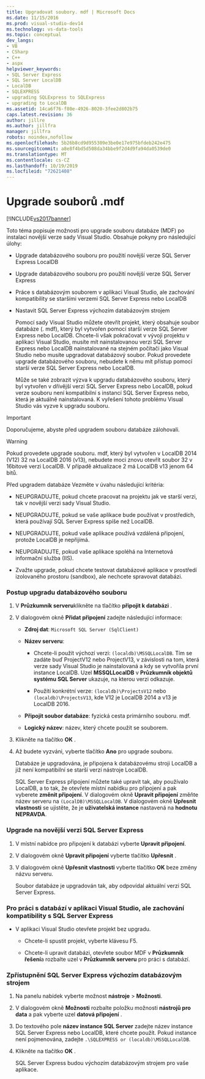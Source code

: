 ```yaml
---
title: Upgradovat soubory. mdf | Microsoft Docs
ms.date: 11/15/2016
ms.prod: visual-studio-dev14
ms.technology: vs-data-tools
ms.topic: conceptual
dev_langs:
- VB
- CSharp
- C++
- aspx
helpviewer_keywords:
- SQL Server Express
- SQL Server LocalDB
- LocalDB
- SQLEXPRESS
- upgrading SQLExpress to SQLExpress
- upgrading to LocalDB
ms.assetid: 14ca6f76-f80e-4926-8020-3fee2d802b75
caps.latest.revision: 36
author: jillre
ms.author: jillfra
manager: jillfra
robots: noindex,nofollow
ms.openlocfilehash: 5b26b8cd9d955309e3be0e17e975bfdeb242e475
ms.sourcegitcommit: a8e8f4bd5d508da34bbe9f2d4d9fa94da0539de0
ms.translationtype: MT
ms.contentlocale: cs-CZ
ms.lasthandoff: 10/19/2019
ms.locfileid: "72621408"
---
```

# <a name="upgrade-mdf-files"></a>Upgrade souborů .mdf
[!INCLUDE[vs2017banner](../includes/vs2017banner.md)]

Toto téma popisuje možnosti pro upgrade souboru databáze (MDF) po instalaci novější verze sady Visual Studio. Obsahuje pokyny pro následující úlohy:

- Upgrade databázového souboru pro použití novější verze SQL Server Express LocalDB

- Upgrade databázového souboru pro použití novější verze SQL Server Express

- Práce s databázovým souborem v aplikaci Visual Studio, ale zachování kompatibility se staršími verzemi SQL Server Express nebo LocalDB

- Nastavit SQL Server Express výchozím databázovým strojem

  Pomocí sady Visual Studio můžete otevřít projekt, který obsahuje soubor databáze (. mdf), který byl vytvořen pomocí starší verze SQL Server Express nebo LocalDB. Chcete-li však pokračovat v vývoji projektu v aplikaci Visual Studio, musíte mít nainstalovanou verzi SQL Server Express nebo LocalDB nainstalované na stejném počítači jako Visual Studio nebo musíte upgradovat databázový soubor. Pokud provedete upgrade databázového souboru, nebudete k němu mít přístup pomocí starší verze SQL Server Express nebo LocalDB.

  Může se také zobrazit výzva k upgradu databázového souboru, který byl vytvořen v dřívější verzi SQL Server Express nebo LocalDB, pokud verze souboru není kompatibilní s instancí SQL Server Express nebo, která je aktuálně nainstalovaná. K vyřešení tohoto problému Visual Studio vás vyzve k upgradu souboru.

> [!IMPORTANT]
> Doporučujeme, abyste před upgradem souboru databáze zálohovali.

> [!WARNING]
> Pokud provedete upgrade souboru. mdf, který byl vytvořen v LocalDB 2014 (V12) 32 na LocalDB 2016 (v13), nebudete moci znovu otevřít soubor 32 v 16bitové verzi LocalDB.  V případě aktualizace 2 má LocalDB v13 jenom 64 bitů.

 Před upgradem databáze Vezměte v úvahu následující kritéria:

- NEUPGRADUJTE, pokud chcete pracovat na projektu jak ve starší verzi, tak v novější verzi sady Visual Studio.

- NEUPGRADUJTE, pokud se vaše aplikace bude používat v prostředích, která používají SQL Server Express spíše než LocalDB.

- NEUPGRADUJTE, pokud vaše aplikace používá vzdálená připojení, protože LocalDB je nepřijímá.

- NEUPGRADUJTE, pokud vaše aplikace spoléhá na Internetová informační služba (IIS).

- Zvažte upgrade, pokud chcete testovat databázové aplikace v prostředí izolovaného prostoru (sandbox), ale nechcete spravovat databázi.

### <a name="to-upgrade-a-database-file"></a>Postup upgradu databázového souboru

1. V **Průzkumník serveru**klikněte na tlačítko **připojit k databázi** .

2. V dialogovém okně **Přidat připojení** zadejte následující informace:

   - **Zdroj dat**: `Microsoft SQL Server (SqlClient)`

   - **Název serveru**:

       - Chcete-li použít výchozí verzi: `(localdb)\MSSQLLocalDB`.  Tím se zadáte buď ProjectV12 nebo ProjectV13, v závislosti na tom, která verze sady Visual Studio je nainstalovaná a kdy se vytvořila první instance LocalDB. Uzel **MSSQLLocalDB** v **Průzkumník objektů systému SQL Server** ukazuje, na kterou verzi odkazuje.

       - Použití konkrétní verze: `(localdb)\ProjectsV12` nebo `(localdb)\ProjectsV13`, kde V12 je LocalDB 2014 a v13 je LocalDB 2016.

   - **Připojit soubor databáze**: fyzická cesta primárního souboru. mdf.

   - **Logický název**: název, který chcete použít se souborem.

3. Klikněte na tlačítko **OK** .

4. Až budete vyzváni, vyberte tlačítko **Ano** pro upgrade souboru.

   Databáze je upgradována, je připojena k databázovému stroji LocalDB a již není kompatibilní se starší verzí nástroje LocalDB.

   SQL Server Express připojení můžete také upravit tak, aby používalo LocalDB, a to tak, že otevřete místní nabídku pro připojení a pak vyberete **změnit připojení**. V dialogovém okně **Upravit připojení** změňte název serveru na `(LocalDB)\MSSQLLocalDB`. V dialogovém okně **Upřesnit vlastnosti** se ujistěte, že je **uživatelská instance** nastavená na **hodnotu NEPRAVDA**.

### <a name="to-upgrade-to-a-newer-version-of-sql-server-express"></a>Upgrade na novější verzi SQL Server Express

1. V místní nabídce pro připojení k databázi vyberte **Upravit připojení**.

2. V dialogovém okně **Upravit připojení** vyberte tlačítko **Upřesnit** .

3. V dialogovém okně **Upřesnit vlastnosti** vyberte tlačítko **OK** beze změny názvu serveru.

   Soubor databáze je upgradován tak, aby odpovídal aktuální verzi SQL Server Express.

### <a name="to-work-with-the-database-in-visual-studio-but-retain-compatibility-with-sql-server-express"></a>Pro práci s databází v aplikaci Visual Studio, ale zachování kompatibility s SQL Server Express

- V aplikaci Visual Studio otevřete projekt bez upgradu.

  - Chcete-li spustit projekt, vyberte klávesu F5.

  - Chcete-li upravit databázi, otevřete soubor MDF v **Průzkumník řešení**a rozbalte uzel v **Průzkumník serveru** pro práci s databází.

### <a name="to-make-sql-server-express-the-default-database-engine"></a>Zpřístupnění SQL Server Express výchozím databázovým strojem

1. Na panelu nabídek vyberte možnost **nástroje**  > **Možnosti**.

2. V dialogovém okně **Možnosti** rozbalte položku možnosti **nástrojů pro data** a pak vyberte uzel **datová připojení** .

3. Do textového pole **název instance SQL Server** zadejte název instance SQL Server Express nebo LocalDB, které chcete použít. Pokud instance není pojmenována, zadejte `.\SQLEXPRESS or (localdb)\MSSQLLocalDB`.

4. Klikněte na tlačítko **OK** .

   SQL Server Express budou výchozím databázovým strojem pro vaše aplikace.
